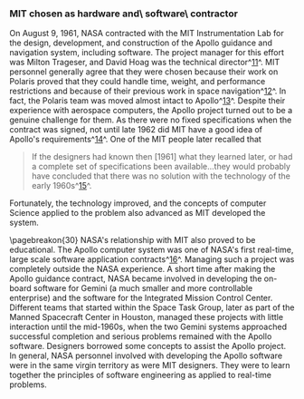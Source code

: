 ### MIT chosen as hardware and\ software\ contractor

On August 9, 1961, NASA contracted with the MIT
Instrumentation Lab for the design, development, and construction of the
Apollo guidance and navigation system, including software. The project
manager for this effort was Milton Trageser, and David Hoag was the
technical director^[11](Source2.html)^. MIT personnel generally
agree that they were chosen because their work on Polaris proved that
they could handle time, weight, and performance restrictions and because
of their previous work in space navigation^[12](Source2.html)^. In
fact, the Polaris team was moved almost intact to
Apollo^[13](Source2.html)^. Despite their experience with aerospace
computers, the Apollo project turned out to be a genuine challenge for
them. As there were no fixed specifications when the contract was
signed, not until late 1962 did MIT have a good idea of Apollo's
requirements^[14](Source2.html)^. One of the MIT people later
recalled that

> If the designers had known then \[1961\] what they learned later, or had
> a complete set of specifications been available...they would probably
> have concluded that there was no solution with the technology of the
> early 1960s^[15](Source2.html)^.

Fortunately, the technology improved, and the concepts of computer
Science applied to the problem also advanced as MIT developed the
system.

\pagebreakon{30} NASA's relationship with MIT also proved to be educational.
The Apollo computer system was one of NASA's first real-time, large
scale software application contracts^[16](Source2.html)^. Managing
such a project was completely outside the NASA experience. A short time
after making the Apollo guidance contract, NASA became involved in
developing the on-board software for Gemini (a much smaller and more
controllable enterprise) and the software for the Integrated Mission
Control Center. Different teams that started within the Space Task
Group, later as part of the Manned Spacecraft Center in Houston, managed
these projects with little interaction until the mid-1960s, when the two
Gemini systems approached successful completion and serious problems
remained with the Apollo software. Designers borrowed some concepts to
assist the Apollo project. In general, NASA personnel involved with
developing the Apollo software were in the same virgin territory as were
MIT designers. They were to learn together the principles of software
engineering as applied to real-time problems.
